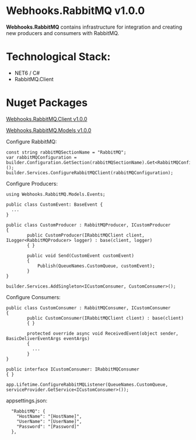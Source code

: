 # Webhooks.RabbitMQ v1.0.0

**Webhooks.RabbitMQ** contains infrastructure for integration and creating new producers and consumers with RabbitMQ.

# Technological Stack:

- NET6 / C#
- RabbitMQ.Client

# Nuget Packages

[Webhooks.RabbitMQ.Client v1.0.0](https://www.nuget.org/packages/Webhooks.RabbitMQ.Client/1.0.0?_src=template)

[Webhooks.RabbitMQ.Models v1.0.0](https://www.nuget.org/packages/Webhooks.RabbitMQ.Models/1.0.0?_src=template)

Configure RabbitMQ:
```
const string rabbitMQSectionName = "RabbitMQ";
var rabbitMQConfiguration = builder.Configuration.GetSection(rabbitMQSectionName).Get<RabbitMQConfiguration>();
builder.Services.ConfigureRabbitMQClient(rabbitMQConfiguration);
```

Configure Producers:
```
using Webhooks.RabbitMQ.Models.Events;

public class CustomEvent: BaseEvent {
  ...
}

public class CustomProducer : RabbitMQProducer, ICustomProducer
{
        public CustomProducer(IRabbitMQClient client, ILogger<RabbitMQProducer> logger) : base(client, logger)
        { }
        
        public void Send(CustomEvent customEvent)
        {
            Publish(QueueNames.CustomQueue, customEvent);
        }
}

builder.Services.AddSingleton<ICustomConsumer, CustomConsumer>();
```

Configure Consumers:
```
public class CustomConsumer : RabbitMQConsumer, ICustomConsumer
{
        public CustomConsumer(IRabbitMQClient client) : base(client)
        { }

        protected override async void ReceivedEvent(object sender, BasicDeliverEventArgs eventArgs)
        {
          ...
        }
}

public interface ICustomConsumer: IRabbitMQConsumer
{ }

app.Lifetime.ConfigureRabbitMQListener(QueueNames.CustomQueue, serviceProvider.GetService<ICustomConsumer>());
```

appsettings.json:

```
  "RabbitMQ": {
    "HostName": "[HostName]",
    "UserName": "[UserName]",
    "Password": "[Password]"
  },
```

